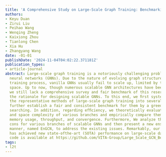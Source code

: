 ```yaml
---
title: 'A Comprehensive Study on Large-Scale Graph Training: Benchmarking and Rethinking'
authors:
- Keyu Duan
- Zirui Liu
- Peihao Wang
- Wenqing Zheng
- Kaixiong Zhou
- Tianlong Chen
- Xia Hu
- Zhangyang Wang
date: -01-01
publishDate: '2024-11-04T04:02:22.371181Z'
publication_types:
- article-journal
abstract: Large-scale graph training is a notoriously challenging problem for graph
  neural networks (GNNs). Due to the nature of evolving graph structures into the
  training process, vanilla GNNs usually fail to scale up, limited by the GPU memory
  space. Up to now, though numerous scalable GNN architectures have been proposed,
  we still lack a comprehensive survey and fair benchmark of this reservoir to ﬁnd
  the rationale for designing scalable GNNs. To this end, we ﬁrst systematically formulate
  the representative methods of large-scale graph training into several branches and
  further establish a fair and consistent benchmark for them by a greedy hyperparameter
  searching. In addition, regarding efﬁciency, we theoretically evaluate the time
  and space complexity of various branches and empirically compare them w.r.t GPU
  memory usage, throughput, and convergence. Furthermore, We analyze the pros and
  cons for various branches of scalable GNNs and then present a new ensembling training
  manner, named EnGCN, to address the existing issues. Remarkably, our proposed method
  has achieved new state-ofthe-art (SOTA) performance on large-scale datasets. Our
  code is available at https://github.com/VITA-Group/Large_Scale_GCN_Benchmarking.
tags:
- l2t
---
```

